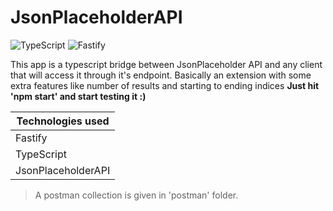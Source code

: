 # JsonPlaceholderAPI

![TypeScript](https://img.shields.io/badge/typescript-%23007ACC.svg?style=for-the-badge&logo=typescript&logoColor=white) ![Fastify](https://img.shields.io/badge/fastify-%23000000.svg?style=for-the-badge&logo=fastify&logoColor=white)

 This app is a typescript bridge between JsonPlaceholder API and any client that will access it through it's endpoint. Basically an extension with some extra features like number of results and starting to ending indices
**Just hit 'npm start' and start testing it :)**

|Technologies used|
|-----------------|
|Fastify|
|TypeScript|
|JsonPlaceholderAPI|

> A postman collection is given in 'postman' folder.
